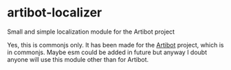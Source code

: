 # artibot-localizer
Small and simple localization module for the Artibot project

Yes, this is commonjs only. It has been made for the [Artibot](https://github.com/Artivain/artibot) project, which is in commonjs.
Maybe esm could be added in future but anyway I doubt anyone will use this module other than for Artibot.
